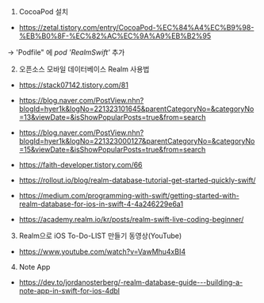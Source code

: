 1. CocoaPod 설치 

- https://zetal.tistory.com/entry/CocoaPod-%EC%84%A4%EC%B9%98-%EB%B0%8F-%EC%82%AC%EC%9A%A9%EB%B2%95

-> 'Podfile" 에 *pod 'RealmSwift'* 추가

2. 오픈소스 모바일 데이터베이스 Realm 사용법

- https://stack07142.tistory.com/81

- https://blog.naver.com/PostView.nhn?blogId=hyer1k&logNo=221323101645&parentCategoryNo=&categoryNo=13&viewDate=&isShowPopularPosts=true&from=search

- https://blog.naver.com/PostView.nhn?blogId=hyer1k&logNo=221323000127&parentCategoryNo=&categoryNo=15&viewDate=&isShowPopularPosts=true&from=search

- https://faith-developer.tistory.com/66

- https://rollout.io/blog/realm-database-tutorial-get-started-quickly-swift/

- https://medium.com/programming-with-swift/getting-started-with-realm-database-for-ios-in-swift-4-4a246229e6a1

- https://academy.realm.io/kr/posts/realm-swift-live-coding-beginner/

3. Realm으로 iOS To-Do-LIST 만들기 동영상(YouTube)

- https://www.youtube.com/watch?v=VawMhu4xBI4

4. Note App
- https://dev.to/jordanosterberg/-realm-database-guide---building-a-note-app-in-swift-for-ios-4dbl
